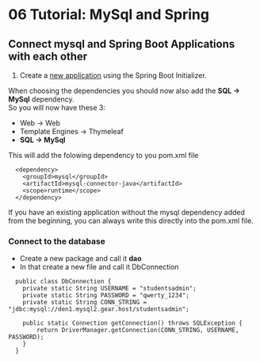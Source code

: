 # 06 Tutorial: MySql and Spring
## Connect mysql and Spring Boot Applications with each other

1. Create a [new application](https://github.com/Dat17i/03_hello_spring/blob/master/README.md) using the Spring Boot Initializer.

When choosing the dependencies you should now also add the **SQL -> MySql** dependency.    
So you will now have these 3: 
 
* Web -> Web
* Template Engines -> Thymeleaf
* **SQL -> MySql**
  

This will add the folowing dependency to you pom.xml file

````   
  <dependency>
	<groupId>mysql</groupId>
	<artifactId>mysql-connector-java</artifactId>
	<scope>runtime</scope>
  </dependency>
````
If you have an existing application without the mysql dependency added from the beginning, you can always write this directly into the pom.xml file. 

### Connect to the database
* Create a new package and call it **dao**
* In that create a new file and call it DbConnection

````     
  public class DbConnection {
    private static String USERNAME = "studentsadmin";
    private static String PASSWORD = "qwerty_1234";
    private static String CONN_STRING = "jdbc:mysql://den1.mysql2.gear.host/studentsadmin";

    public static Connection getConnection() throws SQLException {
        return DriverManager.getConnection(CONN_STRING, USERNAME, PASSWORD);
    }
  }
````    




